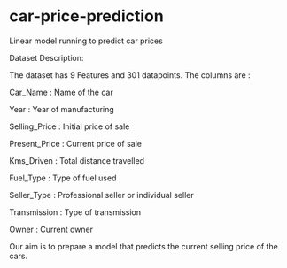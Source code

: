 # car-price-prediction
Linear model running to predict car prices

Dataset Description:

The dataset has 9 Features and 301 datapoints.
The columns are :

Car_Name : Name of the car

Year : Year of manufacturing

Selling_Price : Initial price of sale

Present_Price : Current price of sale

Kms_Driven : Total distance travelled

Fuel_Type : Type of fuel used

Seller_Type : Professional seller or individual seller

Transmission : Type of transmission

Owner : Current owner

Our aim is to prepare a model that predicts the current selling price of the cars.

